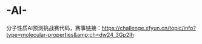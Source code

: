 # -AI-
分子性质AI预测挑战赛代码，赛事链接：https://challenge.xfyun.cn/topic/info?type=molecular-properties&amp;ch=dw24_3Gp2Ih
